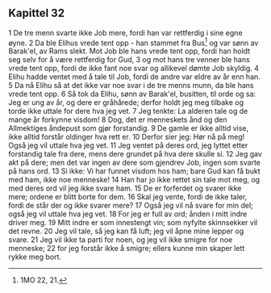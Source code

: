 ## Kapittel 32

1 De tre menn svarte ikke Job mere, fordi han var rettferdig i sine egne øyne.
2 Da ble Elihus vrede tent opp - han stammet fra Bus[^1] og var sønn av Barak'el, av Rams slekt. Mot Job ble hans vrede tent opp, fordi han holdt seg selv for å være rettferdig for Gud,
3 og mot hans tre venner ble hans vrede tent opp, fordi de ikke fant noe svar og allikevel dømte Job skyldig.
4 Elihu hadde ventet med å tale til Job, fordi de andre var eldre av år enn han.
5 Da nå Elihu så at det ikke var noe svar i de tre menns munn, da ble hans vrede tent opp.
6 Så tok da Elihu, sønn av Barak'el, busitten, til orde og sa: Jeg er ung av år, og dere er gråhårede; derfor holdt jeg meg tilbake og torde ikke uttale for dere hva jeg vet.
7 Jeg tenkte: La alderen tale og de mange år forkynne visdom!
8 Dog, det er menneskets ånd og den Allmektiges åndepust som gjør forstandig.
9 De gamle er ikke alltid vise, ikke alltid forstår oldinger hva rett er.
10 Derfor sier jeg: Hør nå på meg! Også jeg vil uttale hva jeg vet.
11 Jeg ventet på deres ord, jeg lyttet etter forstandig tale fra dere, mens dere grundet på hva dere skulle si.
12 Jeg gav akt på dere; men det var ingen av dere som gjendrev Job, ingen som svarte på hans ord.
13 Si ikke: Vi har funnet visdom hos ham; bare Gud kan få bukt med ham, ikke noe menneske!
14 Han har jo ikke rettet sin tale mot meg, og med deres ord vil jeg ikke svare ham.
15 De er forferdet og svarer ikke mere; ordene er blitt borte for dem.
16 Skal jeg vente, fordi de ikke taler, fordi de står der og ikke svarer mere?
17 Også jeg vil nå svare for min del; også jeg vil uttale hva jeg vet.
18 For jeg er full av ord; ånden i mitt indre driver meg.
19 Mitt indre er som innestengt vin; som nyfylte skinnsekker vil det revne.
20 Jeg vil tale, så jeg kan få luft; jeg vil åpne mine lepper og svare.
21 Jeg vil ikke ta parti for noen, og jeg vil ikke smigre for noe menneske;
22 for jeg forstår ikke å smigre; ellers kunne min skaper lett rykke meg bort.

[^1]:  1MO 22, 21.

